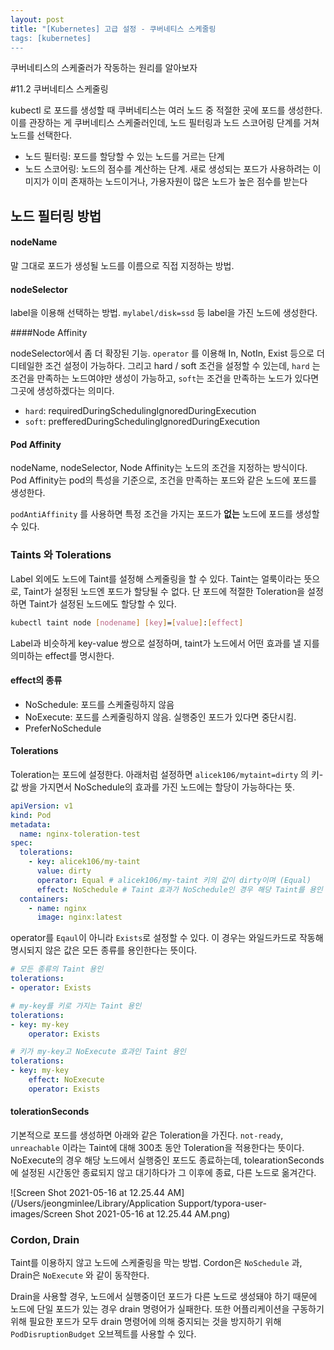 ```yaml
---
layout: post
title: "[Kubernetes] 고급 설정 - 쿠버네티스 스케줄링
tags: [kubernetes]
---
```


쿠버네티스의 스케줄러가 작동하는 원리를 알아보자

#11.2 쿠버네티스 스케줄링

kubectl 로 포드를 생성할 때 쿠버네티스는 여러 노드 중 적절한 곳에 포드를 생성한다. 이를 관장하는 게 쿠버네티스 스케줄러인데, 노드 필터링과 노드 스코어링 단계를 거쳐 노드를 선택한다.

- 노드 필터링: 포드를 할당할 수 있는 노드를 거르는 단계
- 노드 스코어링: 노드의 점수를 계산하는 단계. 새로 생성되는 포드가 사용하려는 이미지가 이미 존재하는 노드이거나, 가용자원이 많은 노드가 높은 점수를 받는다

## 노드 필터링 방법

#### nodeName

말 그대로 포드가 생성될 노드를 이름으로 직접 지정하는 방법.

#### nodeSelector

label을 이용해 선택하는 방법. `mylabel/disk=ssd` 등 label을 가진 노드에 생성한다.

####Node Affinity

nodeSelector에서 좀 더 확장된 기능. `operator` 를 이용해 In, NotIn, Exist 등으로 더 디테일한 조건 설정이 가능하다. 그리고 hard / soft 조건을 설정할 수 있는데, `hard` 는 조건을 만족하는 노드여야만 생성이 가능하고, `soft`는 조건을 만족하는 노드가 있다면 그곳에 생성하겠다는 의미다.

- `hard`: requiredDuringSchedulingIgnoredDuringExecution
- `soft`: prefferedDuringSchedulingIgnoredDuringExecution

#### Pod Affinity

nodeName, nodeSelector, Node Affinity는 노드의 조건을 지정하는 방식이다. Pod Affinity는 pod의 특성을 기준으로, 조건을 만족하는 포드와 같은 노드에 포드를 생성한다.

`podAntiAffinity` 를 사용하면 특정 조건을 가지는 포드가 **없는** 노드에 포드를 생성할 수 있다.

###

### Taints 와 Tolerations

Label 외에도 노드에 Taint를 설정해 스케줄링을 할 수 있다. Taint는 얼룩이라는 뜻으로, Taint가 설정된 노드엔 포드가 할당될 수 없다. 단 포드에 적절한 Toleration을 설정하면 Taint가 설정된 노드에도 할당할 수 있다.

```bash
kubectl taint node [nodename] [key]=[value]:[effect]
```

Label과 비슷하게 key-value 쌍으로 설정하며, taint가 노드에서 어떤 효과를 낼 지를 의미하는 effect를 명시한다.

#### effect의 종류

- NoSchedule: 포드를 스케줄링하지 않음
- NoExecute: 포드를 스케줄링하지 않음. 실행중인 포드가 있다면 중단시킴.
- PreferNoSchedule

#### Tolerations

Toleration는 포드에 설정한다. 아래처럼 설정하면 `alicek106/mytaint=dirty` 의 키-값 쌍을 가지면서 NoSchedule의 효과를 가진 노드에는 할당이 가능하다는 뜻.

```yaml
apiVersion: v1
kind: Pod
metadata:
  name: nginx-toleration-test
spec:
  tolerations:
    - key: alicek106/my-taint
      value: dirty
      operator: Equal # alicek106/my-taint 키의 값이 dirty이며 (Equal)
      effect: NoSchedule # Taint 효과가 NoSchedule인 경우 해당 Taint를 용인
  containers:
    - name: nginx
      image: nginx:latest
```

operator를 `Eqaul`이 아니라 `Exists`로 설정할 수 있다. 이 경우는 와일드카드로 작동해 명시되지 않은 값은 모든 종류를 용인한다는 뜻이다.

```yaml
# 모든 종류의 Taint 용인
tolerations:
- operator: Exists

# my-key를 키로 가지는 Taint 용인
tolerations:
- key: my-key
	operator: Exists

# 키가 my-key고 NoExecute 효과인 Taint 용인
tolerations:
- key: my-key
	effect: NoExecute
	operator: Exists
```

#### tolerationSeconds

기본적으로 포드를 생성하면 아래와 같은 Toleration을 가진다. `not-ready`, `unreachable` 이라는 Taint에 대해 300초 동안 Toleration을 적용한다는 뜻이다. NoExecute의 경우 해당 노드에서 실행중인 포드도 종료하는데, tolearationSeconds에 설정된 시간동안 종료되지 않고 대기하다가 그 이후에 종료, 다른 노드로 옮겨간다.

![Screen Shot 2021-05-16 at 12.25.44 AM](/Users/jeongminlee/Library/Application Support/typora-user-images/Screen Shot 2021-05-16 at 12.25.44 AM.png)

### Cordon, Drain

Taint를 이용하지 않고 노드에 스케줄링을 막는 방법. Cordon은 `NoSchedule` 과, Drain은 `NoExecute` 와 같이 동작한다.

Drain을 사용할 경우, 노드에서 실행중이던 포드가 다른 노드로 생성돼야 하기 때문에 노드에 단일 포드가 있는 경우 drain 명령어가 실패한다. 또한 어플리케이션을 구동하기 위해 필요한 포드가 모두 drain 명령어에 의해 중지되는 것을 방지하기 위해 `PodDisruptionBudget` 오브젝트를 사용할 수 있다.
